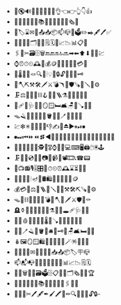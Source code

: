 - 🔔🔇🔊📢📣📯🔔🔕🤚👌👈👉👆👇👍
- 📔📕📖📗📘📙📚📓📒📃📜📄📰🗞📑
- 🔖🏷⌛✉📩📤📥📦📫📪📮🗳✏✒🖋🖊✅
- 📝💼📁📂🗂📅📆🗒🗓📇📈📉📊📋❎
- 🖇📏✂🗃🗄🗑🔚🔙🔛🔝🔜➡⬅⬆⬇🔼🔽💹
- ⌚⏰⏱⏲🕰🧮💰🪙💴💵💶💷💸💳🧾
- 🧳🌡🧸🧶🪢🔍🔎🕯💡🔦🔒🔓🔏🔐🔑🗝
- 🔨🪓⛏⚒🛠🗡⚔💣🪃🏹🛡🪚🔧🪛🔩⚙
- 🗜⚖🔗⛓‍💥⛓🪝🧰🧲🪜⚗🧪🧫🔬🔭📡
- 💉🩹🩼🩺🩻🚪🪞🪟🛏🛋🪑🚽🪠🚿🛁
- 🪤🪒🧴🧷🧹🧺🧻🪣🧼🫧🪥🧽🧯🛒🈯
- 💹❇✳🥇🥈🥉👋👎✍🫶⏏▶⏸⏯⏹
- ⏺⏭⏮⏩⏪⏫⏬◀🧑‍⚕👨‍⚕👩‍⚕🧑‍💻👨‍💻👩‍💻🧑‍🚀👨‍🚀
- 👩‍🚀👩‍🚒👮‍♀🕵🏅🎖⌚📱📲💻⌨🖥🖨🖱🖲🕹
- 🗜💽💾💿📀📼📷📸📹🎥📽🎞📞☎📟
- 📠📺📻🎙🎚🎛🧭⏱⏲⏰🕰⌛⏳📡🔋
- 🪫🔌💡🔦🕯🪔🧯🛢🛍💸💵💴💶💷🪙
- 💰💳💎⚖🪮🪜🧰🪛🔧🔨⚒🛠⛏🪚🔩⚙
- 🪤🧱⛓⛓‍💥🧲🔫💣🧨🪓🔪🗡⚔🛡🚬⚰
- 🪦⚱🏺🔮📿🧿🪬💈⚗🔭🔬🕳🩹🩺🩻🩼
- 💊💉🩸🧬🦠🧫🧪🌡🧹🪠🧺🧻🚽🚰🚿🛁
- 🛀🧼🪥🪒🧽🪣🧴🛎🔑🗝🚪🪑🛋🛏🛌🧸
- 🪆🖼🪞🪟🛍🛒🎁🎈🎏🎀🪄🪅🎊🎉🪩
- 🎎🏮🎐🧧✉📩📨📧💌📥📤📦🏷🪧📪
- 📫📬📭📮📯📜📃📄📑🧾📊📈📉🗒🗓
- 📆📅🗑🪪📇🗃🗳🗄📋📁📂🗂🗞📰📓🏆
- 📔📒📕📗📘📙📚📖🔖🧷🔗📎🖇📐📏
- 🧮📌📍✂🖊🖋✒🖌🖍📝✏🔍🔎🔏🔐🔓🔒- 
